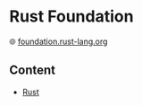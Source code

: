 # Rust Foundation

🌐 [foundation.rust-lang.org](https://foundation.rust-lang.org/)

## Content

* [Rust](rust.md)
